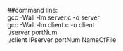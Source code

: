 ##command line:<br> gcc -Wall -lm server.c -o server<br>
              gcc -Wall -lm client.c -o client<br>
              ./server portNum<br>
              ./client IPserver portNum NameOfFile<br>
